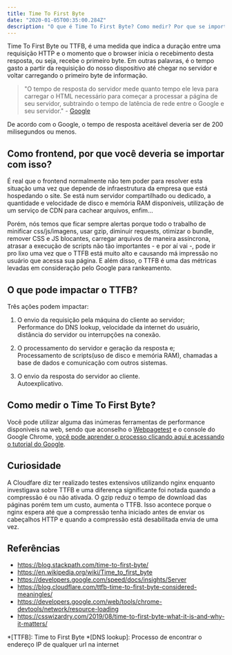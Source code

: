 ```yaml
---
title: Time To First Byte
date: "2020-01-05T00:35:00.284Z"
description: "O que é Time To First Byte? Como medir? Por que se importar?"
---
```


Time To First Byte ou TTFB, é uma medida que indica a duração entre uma requisição HTTP e o momento que o browser inicia o recebimento desta resposta, ou seja, recebe o primeiro byte. Em outras palavras, é o tempo gasto a partir da requisição do nosso dispositivo até chegar no servidor e voltar carregando o primeiro byte de informação.

> "O tempo de resposta do servidor mede quanto tempo ele leva para carregar o HTML necessário para começar a processar a página de seu servidor, subtraindo o tempo de latência de rede entre o Google e seu servidor." - [Google](https://developers.google.com/speed/docs/insights/Server)

De acordo com o Google, o tempo de resposta aceitável deveria ser de 200 milisegundos ou menos.

## Como frontend, por que você deveria se importar com isso?

É real que o frontend normalmente não tem poder para resolver esta situação uma vez que depende de infraestrutura da empresa que está hospedando o site. Se está num servidor compartilhado ou dedicado, a quantidade e velocidade de disco e memória RAM disponíveis, utilização de um serviço de CDN para cachear arquivos, enfim...

Porém, nós temos que ficar sempre alertas porque todo o trabalho de minificar css/js/imagens, usar gzip, diminuir requests, otimizar o bundle, remover CSS e JS blocantes, carregar arquivos de maneira assíncrona, atrasar a execução de scripts não tão importantes - e por aí vai -, pode ir pro lixo uma vez que o TTFB está muito alto e causando má impressão no usuário que acessa sua página. E além disso, o TTFB é uma das métricas levadas em consideração pelo Google para rankeamento.

## O que pode impactar o TTFB?

Três ações podem impactar:

1. O envio da requisição pela máquina do cliente ao servidor;  
Performance do DNS lookup, velocidade da internet do usuário, distância do servidor ou interrupções na conexão.

2. O processamento do servidor e geração da resposta e;  
Processamento de scripts(uso de disco e memória RAM), chamadas a base de dados e comunicação com outros sistemas.

3. O envio da resposta do servidor ao cliente.  
Autoexplicativo.


## Como medir o Time To First Byte?

Você pode utilizar alguma das inúmeras ferramentas de performance disponiveis na web, sendo que aconselho o [Webpagetest](https://www.webpagetest.org/) e o  console do Google Chrome, [você pode aprender o processo clicando aqui e acessando o tutorial do Google](https://developers.google.com/web/tools/chrome-devtools/network/resource-loading).


## Curiosidade

A Cloudfare diz ter realizado testes extensivos utilizando nginx enquanto investigava sobre TTFB e uma diferença significante foi notada quando a compressão é ou não ativada. O gzip reduz o tempo de download das páginas porém tem um custo, aumenta o TTFB. Isso acontece porque o nginx espera até que a compressão tenha iniciado antes de enviar os cabeçalhos HTTP e quando a compressão está desabilitada envia de uma vez.

## Referências

- https://blog.stackpath.com/time-to-first-byte/
- https://en.wikipedia.org/wiki/Time_to_first_byte
- https://developers.google.com/speed/docs/insights/Server
- https://blog.cloudflare.com/ttfb-time-to-first-byte-considered-meaningles/
- https://developers.google.com/web/tools/chrome-devtools/network/resource-loading
- https://csswizardry.com/2019/08/time-to-first-byte-what-it-is-and-why-it-matters/


*[TTFB]: Time to First Byte
*[DNS lookup]: Processo de encontrar o endereço IP de qualquer url na internet